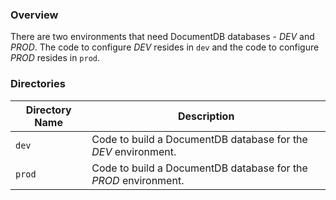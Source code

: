 ### Overview

There are two environments that need DocumentDB databases - *DEV* and *PROD*.  The code to configure *DEV* resides in 
`dev` and the code to configure *PROD* resides in `prod`.

### Directories

| Directory Name    | Description                                                                 |
|-------------------|-----------------------------------------------------------------------------|
| `dev`             | Code to build a DocumentDB database for the *DEV* environment.              |
| `prod`            | Code to build a DocumentDB database for the *PROD* environment.             |